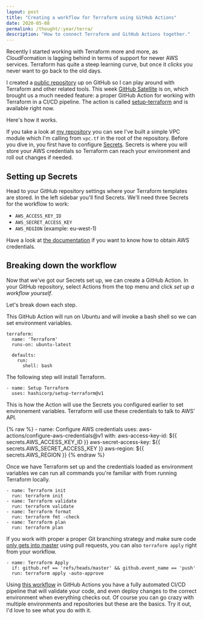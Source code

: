 ```yaml
---
layout: post
title: "Creating a workflow for Terraform using GitHub Actions"
date: 2020-05-08 
permalink: /thought/:year/terra/
description: "How to connect Terraform and GitHub Actions together."
---
```


Recently I started working with Terraform more and more, as CloudFormation is lagging behind in terms of support for newer AWS services. Terraform has quite a steep learning curve, but once it _clicks_ you never want to go back to the old days.

I created a [public repository](https://github.com/mijndert/terraform) up on GitHub so I can play around with Terraform and other related tools. This week [GitHub Satellite](https://githubsatellite.com/) is on, which brought us a much needed feature: a proper GitHub Action for working with Terraform in a CI/CD pipeline. The action is called [setup-terraform](https://www.terraform.io/docs/github-actions/setup-terraform.html) and is available right now.

Here's how it works.

If you take a look at [my repository](https://github.com/mijndert/terraform) you can see I've built a simple VPC module which I'm calling from `vpc.tf` in the root of the repository. Before you dive in, you first have to configure [Secrets](https://help.github.com/en/actions/configuring-and-managing-workflows/creating-and-storing-encrypted-secrets). Secrets is where you will store your AWS credentials so Terraform can reach your environment and roll out changes if needed.

## Setting up Secrets

Head to your GitHub repository settings where your Terraform templates are stored. In the left sidebar you'll find Secrets. We'll need three Secrets for the workflow to work:

- `AWS_ACCESS_KEY_ID`
- `AWS_SECRET_ACCESS_KEY`
- `AWS_REGION` (example: eu-west-1)

Have a look at [the documentation](https://docs.aws.amazon.com/IAM/latest/UserGuide/id_credentials_access-keys.html) if you want to know how to obtain AWS credentials.


## Breaking down the workflow

Now that we've got our Secrets set up, we can create a GitHub Action. In your GitHub repository, select Actions from the top menu and click _set up a workflow yourself_.

Let's break down each step.

This GitHub Action will run on Ubuntu and will invoke a bash shell so we can set environment variables.

```
terraform:
  name: 'Terraform'
  runs-on: ubuntu-latest

  defaults:
    run:
      shell: bash
```

The following step will install Terraform.

```
- name: Setup Terraform
  uses: hashicorp/setup-terraform@v1
```

This is how the Action will use the Secrets you configured earlier to set environement variables. Terraform will use these credentials to talk to AWS' API.

{% raw %}
    - name: Configure AWS credentials
      uses: aws-actions/configure-aws-credentials@v1
      with:
        aws-access-key-id: ${{ secrets.AWS_ACCESS_KEY_ID }}
        aws-secret-access-key: ${{ secrets.AWS_SECRET_ACCESS_KEY }}
        aws-region: ${{ secrets.AWS_REGION }}
{% endraw %}

Once we have Terraform set up and the credentials loaded as environment variables we can run all commands you're familiar with from running Terraform locally.

```
- name: Terraform init
  run: terraform init
- name: Terraform validate
  run: terraform validate
- name: Terraform format
  run: terraform fmt -check
- name: Terraform plan
  run: terraform plan
```

If you work with proper a proper Git branching strategy and make sure code [only gets into master](https://help.github.com/en/github/administering-a-repository/about-protected-branches) using pull requests, you can also `terraform apply` right from your workflow.

```
- name: Terraform Apply
  if: github.ref == 'refs/heads/master' && github.event_name == 'push'
  run: terraform apply -auto-approve
```

Using [this workflow](https://github.com/mijndert/terraform/blob/master/.github/workflows/terraform.yml) in GitHub Actions you have a fully automated CI/CD pipeline that will validate your code, and even deploy changes to the correct environment when everything checks out. Of course you can go crazy with multiple environments and repositories but these are the basics. Try it out, I'd love to see what you do with it.
